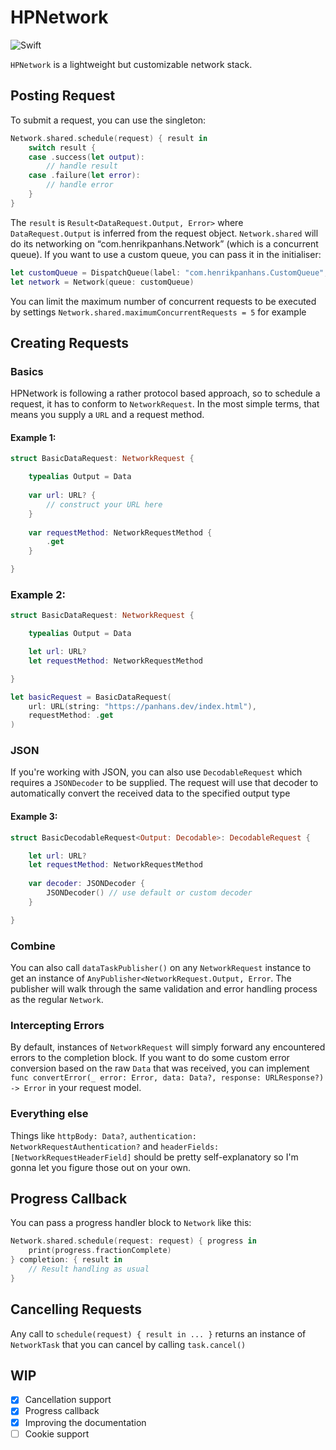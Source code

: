 # HPNetwork
![Swift](https://github.com/henrik-dmg/HPNetwork/workflows/Swift/badge.svg)

`HPNetwork` is a lightweight but customizable network stack.

## Posting Request

To submit a request, you can use the singleton:
```swift
Network.shared.schedule(request) { result in
    switch result {
    case .success(let output):
        // handle result
    case .failure(let error):
        // handle error
    }
}
```
The `result` is `Result<DataRequest.Output, Error>` where `DataRequest.Output` is inferred from the request object.
`Network.shared` will do its networking on “com.henrikpanhans.Network” (which is a concurrent queue). If you want to use a custom queue, you can pass it in the initialiser:

```swift
let customQueue = DispatchQueue(label: "com.henrikpanhans.CustomQueue", qos: .userInitiated, attributes: .concurrent)
let network = Network(queue: customQueue)
```

You can limit the maximum number of concurrent requests to be executed by settings `Network.shared.maximumConcurrentRequests = 5` for example

## Creating Requests

### Basics
HPNetwork is following a rather protocol based approach, so to schedule a request, it has to conform to `NetworkRequest`. In the most simple terms, that means you supply a `URL` and a request method. 

#### Example 1:
```swift
struct BasicDataRequest: NetworkRequest {

    typealias Output = Data
    
    var url: URL? {
        // construct your URL here
    }
    
    var requestMethod: NetworkRequestMethod {
        .get
    }

}
```

### Example 2:
```swift
struct BasicDataRequest: NetworkRequest {

    typealias Output = Data

    let url: URL?
    let requestMethod: NetworkRequestMethod

}

let basicRequest = BasicDataRequest(
    url: URL(string: "https://panhans.dev/index.html"),
    requestMethod: .get
)
```

### JSON
If you're working with JSON, you can also use `DecodableRequest` which requires a `JSONDecoder` to be supplied. The request will use that decoder to automatically convert the received data to the specified output type

#### Example 3:
```swift
struct BasicDecodableRequest<Output: Decodable>: DecodableRequest {

    let url: URL?
    let requestMethod: NetworkRequestMethod
    
    var decoder: JSONDecoder {
        JSONDecoder() // use default or custom decoder
    }

}
```

### Combine
You can also call `dataTaskPublisher()` on any `NetworkRequest` instance to get an instance of `AnyPublisher<NetworkRequest.Output, Error`. The publisher will walk through the same validation and error handling process as the regular `Network`.

### Intercepting Errors
By default, instances of `NetworkRequest` will simply forward any encountered errors to the completion block. If you want to do some custom error conversion based on the raw `Data` that was received, you can implement `func convertError(_ error: Error, data: Data?, response: URLResponse?) -> Error` in your request model.

### Everything else
Things like `httpBody: Data?`, `authentication: NetworkRequestAuthentication?` and `headerFields: [NetworkRequestHeaderField]` should be pretty self-explanatory so I'm gonna let you figure those out on your own.

## Progress Callback

You can pass a progress handler block to `Network` like this:
```swift
Network.shared.schedule(request: request) { progress in
    print(progress.fractionComplete)
} completion: { result in
    // Result handling as usual
}
```

## Cancelling Requests

Any call to `schedule(request) { result in ... }` returns an instance of `NetworkTask` that you can cancel by calling `task.cancel()`

## WIP
- [x] Cancellation support
- [x] Progress callback
- [x] Improving the documentation
- [ ] Cookie support